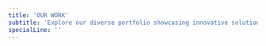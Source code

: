 ```yaml
---
title: 'OUR WORK'
subtitle: 'Explore our diverse portfolio showcasing innovative solutions, creative designs, and successful collaborations.'
specialLine: ''
---
```

